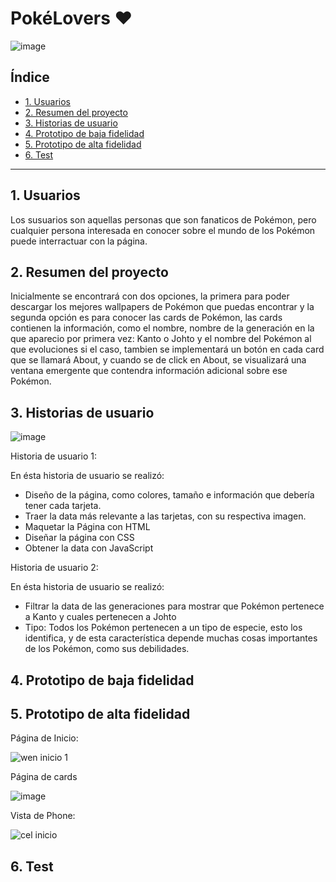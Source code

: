 # PokéLovers ♥


![image](https://user-images.githubusercontent.com/116084109/210558579-0b2596d6-475e-40db-b000-c4975d0e4c24.png)


## Índice

* [1. Usuarios](#1-preámbulo)
* [2. Resumen del proyecto](#2-resumen-del-proyecto)
* [3. Historias de usuario](#3-objetivos-de-aprendizaje)
* [4. Prototipo de baja fidelidad](#4-consideraciones-generales)
* [5. Prototipo de alta fidelidad](#5-criterios-de-aceptación-mínimos-del-proyecto)
* [6. Test](#6-hacker-edition)

***

## 1. Usuarios

Los susuarios son aquellas personas que son fanaticos de Pokémon, pero cualquier persona interesada en conocer
sobre el mundo de los Pokémon puede interractuar con la página.

## 2. Resumen del proyecto

Inicialmente se encontrará con dos opciones, la primera para poder descargar los mejores wallpapers de Pokémon que puedas 
encontrar y la segunda opción es para conocer las cards de Pokémon, las cards contienen la información, como el nombre,
nombre de la generación en la que aparecio por primera vez: Kanto o Johto y el nombre del Pokémon al que 
evoluciones si el caso, tambien se implementará un botón en cada card que se llamará About, y cuando se
de click en About, se visualizará una ventana emergente que contendra información adicional sobre ese Pokémon.

## 3. Historias de usuario
![image](https://user-images.githubusercontent.com/116084109/210556391-60dc5b23-6f64-4237-91d7-8fdd76f2296e.png)

Historia de usuario 1:
 
 En ésta historia de usuario se realizó:
 * Diseño de la página, como colores, tamaño e información que debería tener cada tarjeta.
 * Traer la data más relevante a las tarjetas, con su respectiva imagen.
 * Maquetar la Página con HTML
 * Diseñar la página con CSS
 * Obtener la data con JavaScript
   
Historia de usuario 2:

En ésta historia de usuario se realizó:
* Filtrar la data de las generaciones para mostrar que Pokémon pertenece a Kanto y cuales pertenecen a Johto
* Tipo: Todos los Pokémon pertenecen a un tipo de especie, esto los identifica, y de esta característica depende muchas cosas importantes de los Pokémon, como sus       debilidades.

## 4. Prototipo de baja fidelidad



## 5. Prototipo de alta fidelidad

Página de Inicio:

![wen inicio 1](https://user-images.githubusercontent.com/116084109/210557806-c8286008-2b86-4900-8105-1ee5cc63bef1.JPG)

Página de cards

![image](https://user-images.githubusercontent.com/116084109/210558057-18b4f438-7bd9-4a9b-9ba5-eb2970fae3ad.png)

Vista de Phone:

![cel inicio](https://user-images.githubusercontent.com/116084109/210558190-35ad4d3c-b44a-4af3-aaeb-e1a5d1959c5b.JPG)


## 6. Test


